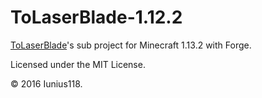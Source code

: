 # ToLaserBlade-1.12.2

[ToLaserBlade](https://github.com/Iunius118/ToLaserBlade)'s sub project for Minecraft 1.13.2 with Forge.

Licensed under the MIT License.

&copy; 2016 Iunius118.
